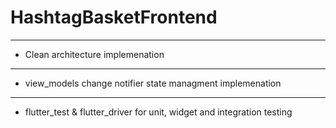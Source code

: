 # HashtagBasketFrontend
------------------------------------------------------------------------
- Clean architecture implemenation
------------------------------------------------------------------------
- view_models change notifier state managment implemenation
------------------------------------------------------------------------
- flutter_test & flutter_driver for unit, widget and integration testing 

